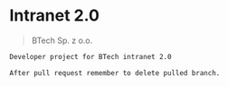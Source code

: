 # Intranet 2.0
> BTech Sp. z o.o.
``` bash
Developer project for BTech intranet 2.0

After pull request remember to delete pulled branch.
```
